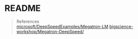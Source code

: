 # README

> References<br>
> [microsoft/DeepSpeedExamples/Megatron-LM](https://github.com/microsoft/DeepSpeedExamples/tree/78d69cb2f89a27b1e9b072df8c3e47d00c024fdc/Megatron-LM/data_utils)
> [bigscience-workshop/Megatron-DeepSpeed/](https://github.com/bigscience-workshop/Megatron-DeepSpeed/tree/main/megatron)